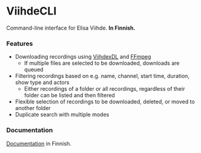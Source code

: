 # ViihdeCLI
Command-line interface for Elisa Viihde. **In Finnish.**
### Features
- Downloading recordings using [ViihdexDL](https://pypi.org/project/viihdexdl/) and [FFmpeg](https://www.ffmpeg.org/)
	- If multiple files are selected to be downloaded, downloads are queued
- Filtering recordings based on e.g. name, channel, start time, duration, show type and actors
	- Either recordings of a folder or all recordings, regardless of their folder can be listed and then filtered
- Flexible selection of recordings to be downloaded, deleted, or moved to another folder
- Duplicate search with multiple modes
### Documentation
[Documentation](https://github.com/Qotscha/viihdecli/blob/main/LUEMINUT.md) in Finnish.